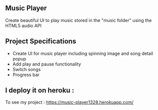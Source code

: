 ## Music Player

Create beautiful UI to play music stored in the "music folder" using the HTML5 audio API

## Project Specifications

- Create UI for music player including spinning image and song detail popup
- Add play and pause functionality
- Switch songs
- Progress bar

## I deploy it on heroku :
  To see my project  : https://music-player1328.herokuapp.com/
